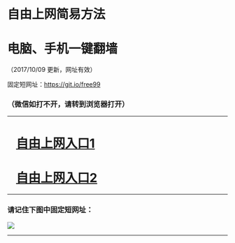 ﻿# 自由上网简易方法

# 电脑、手机一键翻墙

（2017/10/09 更新，网址有效）

固定短网址：https://git.io/free99

### （微信如打不开，请转到浏览器打开）


***





# &nbsp;&nbsp; <a href="http://ft11469199.fwq-tz-1001.info/fwqtz01.html?t=100900116657 " target="_blank">自由上网入口1</a>
# &nbsp;&nbsp; <a href="http://ft2444915687.fwq-tz-1002.info/fwqtz02.html?t=10090011189 " target="_blank">自由上网入口2</a>
***

### 请记住下图中固定短网址：

<img src="https://s3-us-west-2.amazonaws.com/fwq-1001/yjfq-20170905okok.png" /> 


***

